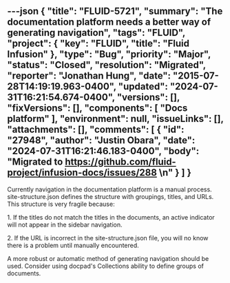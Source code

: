 ---json
{
  "title": "FLUID-5721",
  "summary": "The documentation platform needs a better way of generating navigation",
  "tags": "FLUID",
  "project": {
    "key": "FLUID",
    "title": "Fluid Infusion"
  },
  "type": "Bug",
  "priority": "Major",
  "status": "Closed",
  "resolution": "Migrated",
  "reporter": "Jonathan Hung",
  "date": "2015-07-28T14:19:19.963-0400",
  "updated": "2024-07-31T16:21:54.674-0400",
  "versions": [],
  "fixVersions": [],
  "components": [
    "Docs platform"
  ],
  "environment": null,
  "issueLinks": [],
  "attachments": [],
  "comments": [
    {
      "id": "27948",
      "author": "Justin Obara",
      "date": "2024-07-31T16:21:46.183-0400",
      "body": "Migrated to <https://github.com/fluid-project/infusion-docs/issues/288>&#x20;\n"
    }
  ]
}
---
Currently navigation in the documentation platform is a manual process. site-structure.json defines the structure with groupings, titles, and URLs. This structure is very fragile because:

1\. If the titles do not match the titles in the documents, an active indicator will not appear in the sidebar navigation.

2\. If the URL is incorrect in the site-structure.json file, you will no know there is a problem until manually encountered.

A more robust or automatic method of generating navigation should be used. Consider using docpad's Collections ability to define groups of documents.

        